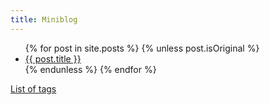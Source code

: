 ```yaml
---
title: Miniblog
---
```


<ul>
	{% for post in site.posts %}
		{% unless post.isOriginal %}
			<li>
				<a href="{{ post.url }}">{{ post.title }}</a>
			</li>
		{% endunless %}
	{% endfor %}
</ul>

<p>
	<a href="{{ site.url }}/tags.html">List of tags</a>
</p>

